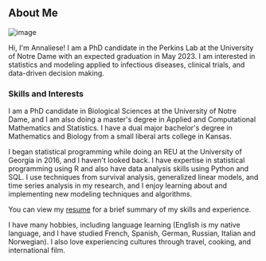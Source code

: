 


## About Me

![image](https://user-images.githubusercontent.com/70236276/91318081-d8609c00-e788-11ea-8316-acc7c734cbfe.png)

Hi, I'm Annaliese! I am a PhD candidate in the Perkins Lab at the University of Notre Dame with an expected graduation in May 2023. I am interested in statistics and modeling applied to infectious diseases, clinical trials, and data-driven decision making.

### Skills and Interests

I am a PhD candidate in Biological Sciences at the University of Notre Dame, and I am also doing a master's degree in Applied and Computational Mathematics and Statistics. I have a dual major bachelor's degree in Mathematics and Biology from a small liberal arts college in Kansas. 

I began statistical programming while doing an REU at the University of Georgia in 2016, and I haven't looked back. I have expertise in statistical programming using R and also have data analysis skills using Python and SQL. I use techniques from survival analysis, generalized linear models, and time series analysis in my research, and I enjoy learning about and implementing new modeling techniques and algorithms.

You can view my <a href="Wieler_Annaliese_Resume.pdf" class="image fit">resume</a> for a brief summary of my skills and experience.

I have many hobbies, including language learning (English is my native language, and I have studied French, Spanish, German, Russian, Italian and Norwegian). I also love experiencing cultures through travel, cooking, and international film.
